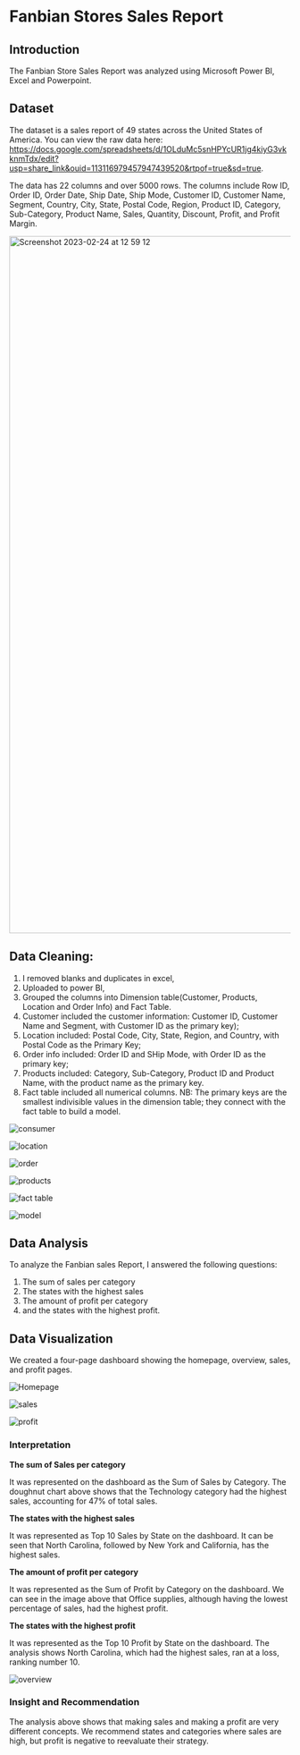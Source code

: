 # Fanbian Stores Sales Report 
## Introduction 
The Fanbian Store Sales Report was analyzed using Microsoft Power BI, Excel and Powerpoint. 

## Dataset
The dataset is a sales report of 49 states across the United States of America. You can view the raw data here: https://docs.google.com/spreadsheets/d/1OLduMc5snHPYcUR1jg4kiyG3vkknmTdx/edit?usp=share_link&ouid=113116979457947439520&rtpof=true&sd=true. 

The data has 22 columns and over 5000 rows. The columns include Row ID, Order ID, Order Date, Ship Date, Ship Mode, Customer ID, Customer Name, Segment, Country, City, State, Postal Code, Region, Product ID, Category, Sub-Category, Product Name, Sales, Quantity, Discount, Profit, and Profit Margin. 

<img width="1247" alt="Screenshot 2023-02-24 at 12 59 12" src="https://user-images.githubusercontent.com/123817356/221173497-5e685502-ed33-4e5f-ade2-0e93d2169934.png">

## Data Cleaning:
1. I removed blanks and duplicates in excel, 
2. Uploaded to power BI,
3. Grouped the columns into Dimension table(Customer, Products, Location and Order Info) and Fact Table. 
4. Customer included the customer information: Customer ID, Customer Name and Segment, with Customer ID as the primary key); 
5. Location included: Postal Code, City, State, Region, and Country, with Postal Code as the Primary Key;
6. Order info included: Order ID and SHip Mode, with Order ID as the primary key; 
7. Products included: Category, Sub-Category,  Product ID and Product Name, with the product name as the primary key. 
8. Fact table included all numerical columns. 
NB: The primary keys are the smallest indivisible values in the dimension table; they connect with the fact table to build a model.  

![consumer](https://user-images.githubusercontent.com/123817356/221174196-a3855544-0692-4bfa-a03b-2de94f2bba2d.jpg)

![location](https://user-images.githubusercontent.com/123817356/221174217-eb9edfd7-bb28-4679-a3ca-d542baa39bdc.jpg)

![order](https://user-images.githubusercontent.com/123817356/221174229-ab2d1be5-dc77-4941-8cd2-fe37cd2e0bd5.jpg)

![products](https://user-images.githubusercontent.com/123817356/221174239-379e4a51-d201-4d72-98ae-9ff70cc22e5a.jpg)

![fact table](https://user-images.githubusercontent.com/123817356/221177930-c58c30c3-f892-495e-b3b3-8aa6b788bfdb.jpg)

![model](https://user-images.githubusercontent.com/123817356/221174289-93ede22c-594f-44e3-bc30-14c425f19665.jpg)


## Data Analysis 
To analyze the Fanbian sales Report, I answered the following questions:
1. The sum of sales per category
2. The states with the highest sales 
3. The amount of profit per category 
4. and the states with the highest profit.

## Data Visualization
We created a four-page dashboard showing the homepage, overview, sales, and profit pages. 

![Homepage](https://user-images.githubusercontent.com/123817356/221175445-9fbb2cbf-3343-47c4-8230-dc61cec6e142.jpg)

![sales](https://user-images.githubusercontent.com/123817356/221175584-1b786e3c-9bb4-42f4-bff3-c4ccb6a0b2fa.jpg)

![profit](https://user-images.githubusercontent.com/123817356/221175649-f4928f55-b35e-4921-87aa-d940b56e8468.jpg)

### Interpretation

**The sum of Sales per category**

It was represented on the dashboard as the Sum of Sales by Category. The doughnut chart above shows that the Technology category had the highest sales, accounting for 47% of total sales. 

**The states with the highest sales**

It was represented as Top 10 Sales by State on the dashboard. It can be seen that North Carolina, followed by New York and California, has the highest sales. 

**The amount of profit per category**

It was represented as the Sum of Profit by Category on the dashboard. We can see in the image above that Office supplies, although having the lowest percentage of sales, had the highest profit.

**The states with the highest profit**

It was represented as the Top 10 Profit by State on the dashboard. The analysis shows North Carolina, which had the highest sales, ran at a loss, ranking number 10. 

![overview](https://user-images.githubusercontent.com/123817356/221176777-affdf041-6002-4783-b9b8-e00115c49608.jpg)

### Insight and Recommendation
The analysis above shows that making sales and making a profit are very different concepts. We recommend states and categories where sales are high, but profit is negative to reevaluate their strategy. 

